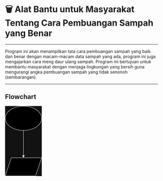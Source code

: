 # 🗑️ Alat Bantu untuk Masyarakat Tentang Cara Pembuangan Sampah yang Benar

---

 Program ini akan menampilkan tata cara pembuangan sampah yang baik dan benar dengan macam-macam data sampah yang ada, program ini juga mengajarkan cara meng daur ulang sampah. Program ini bertujuan untuk membantu masyarakat dengan menjaga lingkungan yang bersih guna mengurangi angka pembuangan sampah yang tidak senonoh (sembarangan).

---

## Flowchart
![flowchart.png](https://github.com/zadfthi/homework1_zainaldinfathi_1DTI/blob/main/flowchart.png)